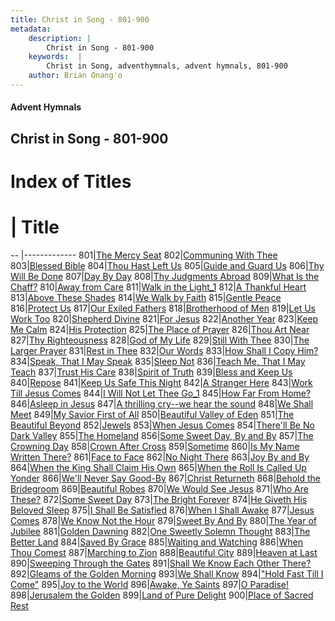 ```yaml
---
title: Christ in Song - 801-900
metadata:
    description: |
        Christ in Song - 801-900
    keywords:  |
        Christ in Song, adventhymnals, advent hymnals, 801-900
    author: Brian Onang'o
---
```


#### Advent Hymnals
## Christ in Song - 801-900

# Index of Titles
# | Title                        
-- |-------------
801|[The Mercy Seat](/christ-in-song/801-900/801-810/The-Mercy-Seat)
802|[Communing With Thee](/christ-in-song/801-900/801-810/Communing-With-Thee)
803|[Blessed Bible](/christ-in-song/801-900/801-810/Blessed-Bible)
804|[Thou Hast Left Us](/christ-in-song/801-900/801-810/Thou-Hast-Left-Us)
805|[Guide and Guard Us](/christ-in-song/801-900/801-810/Guide-and-Guard-Us)
806|[Thy Will Be Done](/christ-in-song/801-900/801-810/Thy-Will-Be-Done)
807|[Day By Day](/christ-in-song/801-900/801-810/Day-By-Day)
808|[Thy Judgments Abroad](/christ-in-song/801-900/801-810/Thy-Judgments-Abroad)
809|[What Is the Chaff?](/christ-in-song/801-900/801-810/What-Is-the-Chaff)
810|[Away from Care](/christ-in-song/801-900/801-810/Away-from-Care)
811|[Walk in the Light_1](/christ-in-song/801-900/811-820/Walk-in-the-Light_1)
812|[A Thankful Heart](/christ-in-song/801-900/811-820/A-Thankful-Heart)
813|[Above These Shades](/christ-in-song/801-900/811-820/Above-These-Shades)
814|[We Walk by Faith](/christ-in-song/801-900/811-820/We-Walk-by-Faith)
815|[Gentle Peace](/christ-in-song/801-900/811-820/Gentle-Peace)
816|[Protect Us](/christ-in-song/801-900/811-820/Protect-Us)
817|[Our Exiled Fathers](/christ-in-song/801-900/811-820/Our-Exiled-Fathers)
818|[Brotherhood of Men](/christ-in-song/801-900/811-820/Brotherhood-of-Men)
819|[Let Us Work Too](/christ-in-song/801-900/811-820/Let-Us-Work-Too)
820|[Shepherd Divine](/christ-in-song/801-900/811-820/Shepherd-Divine)
821|[For Jesus](/christ-in-song/801-900/821-830/For-Jesus)
822|[Another Year](/christ-in-song/801-900/821-830/Another-Year)
823|[Keep Me Calm](/christ-in-song/801-900/821-830/Keep-Me-Calm)
824|[His Protection](/christ-in-song/801-900/821-830/His-Protection)
825|[The Place of Prayer](/christ-in-song/801-900/821-830/The-Place-of-Prayer)
826|[Thou Art Near](/christ-in-song/801-900/821-830/Thou-Art-Near)
827|[Thy Righteousness](/christ-in-song/801-900/821-830/Thy-Righteousness)
828|[God of My Life](/christ-in-song/801-900/821-830/God-of-My-Life)
829|[Still With Thee](/christ-in-song/801-900/821-830/Still-With-Thee)
830|[The Larger Prayer](/christ-in-song/801-900/821-830/The-Larger-Prayer)
831|[Rest in Thee](/christ-in-song/801-900/831-840/Rest-in-Thee)
832|[Our Words](/christ-in-song/801-900/831-840/Our-Words)
833|[How Shall I Copy Him?](/christ-in-song/801-900/831-840/How-Shall-I-Copy-Him)
834|[Speak, That I May Speak](/christ-in-song/801-900/831-840/Speak,-That-I-May-Speak)
835|[Sleep Not](/christ-in-song/801-900/831-840/Sleep-Not)
836|[Teach Me, That I May Teach](/christ-in-song/801-900/831-840/Teach-Me,-That-I-May-Teach)
837|[Trust His Care](/christ-in-song/801-900/831-840/Trust-His-Care)
838|[Spirit of Truth](/christ-in-song/801-900/831-840/Spirit-of-Truth)
839|[Bless and Keep Us](/christ-in-song/801-900/831-840/Bless-and-Keep-Us)
840|[Repose](/christ-in-song/801-900/831-840/Repose)
841|[Keep Us Safe This Night](/christ-in-song/801-900/841-850/Keep-Us-Safe-This-Night)
842|[A Stranger Here](/christ-in-song/801-900/841-850/A-Stranger-Here)
843|[Work Till Jesus Comes](/christ-in-song/801-900/841-850/Work-Till-Jesus-Comes)
844|[I Will Not Let Thee Go_1](/christ-in-song/801-900/841-850/I-Will-Not-Let-Thee-Go_1)
845|[How Far From Home?](/christ-in-song/801-900/841-850/How-Far-From-Home)
846|[Asleep in Jesus](/christ-in-song/801-900/841-850/Asleep-in-Jesus)
847|[A thrilling cry--we hear the sound](/christ-in-song/801-900/841-850/A-thrilling-cry--we-hear-the-sound)
848|[We Shall Meet](/christ-in-song/801-900/841-850/We-Shall-Meet)
849|[My Savior First of All](/christ-in-song/801-900/841-850/My-Savior-First-of-All)
850|[Beautiful Valley of Eden](/christ-in-song/801-900/841-850/Beautiful-Valley-of-Eden)
851|[The Beautiful Beyond](/christ-in-song/801-900/851-860/The-Beautiful-Beyond)
852|[Jewels](/christ-in-song/801-900/851-860/Jewels)
853|[When Jesus Comes](/christ-in-song/801-900/851-860/When-Jesus-Comes)
854|[There'll Be No Dark Valley](/christ-in-song/801-900/851-860/There'll-Be-No-Dark-Valley)
855|[The Homeland](/christ-in-song/801-900/851-860/The-Homeland)
856|[Some Sweet Day, By and By](/christ-in-song/801-900/851-860/Some-Sweet-Day,-By-and-By)
857|[The Crowning Day](/christ-in-song/801-900/851-860/The-Crowning-Day)
858|[Crown After Cross](/christ-in-song/801-900/851-860/Crown-After-Cross)
859|[Sometime](/christ-in-song/801-900/851-860/Sometime)
860|[Is My Name Written There?](/christ-in-song/801-900/851-860/Is-My-Name-Written-There)
861|[Face to Face](/christ-in-song/801-900/861-870/Face-to-Face)
862|[No Night There](/christ-in-song/801-900/861-870/No-Night-There)
863|[Joy By and By](/christ-in-song/801-900/861-870/Joy-By-and-By)
864|[When the King Shall Claim His Own](/christ-in-song/801-900/861-870/When-the-King-Shall-Claim-His-Own)
865|[When the Roll Is Called Up Yonder](/christ-in-song/801-900/861-870/When-the-Roll-Is-Called-Up-Yonder)
866|[We'll Never Say Good-By](/christ-in-song/801-900/861-870/We'll-Never-Say-Good-By)
867|[Christ Returneth](/christ-in-song/801-900/861-870/Christ-Returneth)
868|[Behold the Bridegroom](/christ-in-song/801-900/861-870/Behold-the-Bridegroom)
869|[Beautiful Robes](/christ-in-song/801-900/861-870/Beautiful-Robes)
870|[We Would See Jesus](/christ-in-song/801-900/861-870/We-Would-See-Jesus)
871|[Who Are These?](/christ-in-song/801-900/871-880/Who-Are-These)
872|[Some Sweet Day](/christ-in-song/801-900/871-880/Some-Sweet-Day)
873|[The Bright Forever](/christ-in-song/801-900/871-880/The-Bright-Forever)
874|[He Giveth His Beloved Sleep](/christ-in-song/801-900/871-880/He-Giveth-His-Beloved-Sleep)
875|[I Shall Be Satisfied](/christ-in-song/801-900/871-880/I-Shall-Be-Satisfied)
876|[When I Shall Awake](/christ-in-song/801-900/871-880/When-I-Shall-Awake)
877|[Jesus Comes](/christ-in-song/801-900/871-880/Jesus-Comes)
878|[We Know Not the Hour](/christ-in-song/801-900/871-880/We-Know-Not-the-Hour)
879|[Sweet By And By](/christ-in-song/801-900/871-880/Sweet-By-And-By)
880|[The Year of Jubilee](/christ-in-song/801-900/871-880/The-Year-of-Jubilee)
881|[Golden Dawning](/christ-in-song/801-900/881-890/Golden-Dawning)
882|[One Sweetly Solemn Thought](/christ-in-song/801-900/881-890/One-Sweetly-Solemn-Thought)
883|[The Better Land](/christ-in-song/801-900/881-890/The-Better-Land)
884|[Saved By Grace](/christ-in-song/801-900/881-890/Saved-By-Grace)
885|[Waiting and Watching](/christ-in-song/801-900/881-890/Waiting-and-Watching)
886|[When Thou Comest](/christ-in-song/801-900/881-890/When-Thou-Comest)
887|[Marching to Zion](/christ-in-song/801-900/881-890/Marching-to-Zion)
888|[Beautiful City](/christ-in-song/801-900/881-890/Beautiful-City)
889|[Heaven at Last](/christ-in-song/801-900/881-890/Heaven-at-Last)
890|[Sweeping Through the Gates](/christ-in-song/801-900/881-890/Sweeping-Through-the-Gates)
891|[Shall We Know Each Other There?](/christ-in-song/801-900/891-900/Shall-We-Know-Each-Other-There)
892|[Gleams of the Golden Morning](/christ-in-song/801-900/891-900/Gleams-of-the-Golden-Morning)
893|[We Shall Know](/christ-in-song/801-900/891-900/We-Shall-Know)
894|["Hold Fast Till I Come"](/christ-in-song/801-900/891-900/"Hold-Fast-Till-I-Come")
895|[Joy to the World](/christ-in-song/801-900/891-900/Joy-to-the-World)
896|[Awake, Ye Saints](/christ-in-song/801-900/891-900/Awake,-Ye-Saints)
897|[O Paradise!](/christ-in-song/801-900/891-900/O-Paradise!)
898|[Jerusalem the Golden](/christ-in-song/801-900/891-900/Jerusalem-the-Golden)
899|[Land of Pure Delight](/christ-in-song/801-900/891-900/Land-of-Pure-Delight)
900|[Place of Sacred Rest](/christ-in-song/801-900/891-900/Place-of-Sacred-Rest)